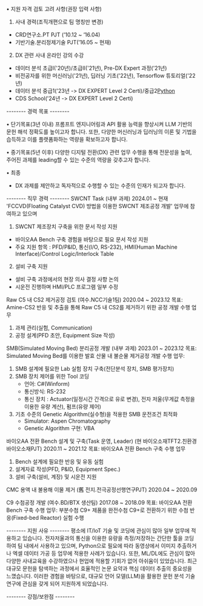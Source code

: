 • 지원 자격 검토 고려 사항(권장 입력 사항)
1. 사내 경력(조직개편으로 팀 명칭만 변경)
 - CRD연구소.PT PJT (’10.12 ~ ’16.04)
 - 기반기술.분리정제기술 PJT(’16.05 ~ 현재)
2. DX 관련 사내 온라인 강의 수강
 - 데이터 분석 초급I('20년)/초급II('21년), Pre-DX Expert 과정('21년)
 - 비전공자를 위한 머신러닝('21년), 딥러닝 기초('22년), Tensorflow 튜토리얼('22년)
 - 데이터 분석 중급1('23년 -> DX EXPERT Level 2 Certi)/중급2[Python]('24년)
 - CDS School('24년 -> DX EXPERT Level 2 Certi)

-------- 경력 목표 --------

•  단기목표(3년 이내)
프롬프트 엔지니어링과 API 활용 능력을 향상시켜 LLM 기반의 문헌 해석 정확도를 높이고자 합니다. 또한, 다양한 머신러닝과 딥러닝의 이론 및 기법을 습득하고 이를 플랫폼화하는 역량을 확보하고자 합니다.

• 중기목표(5년 이후)
다양한 디지털 전환(DX) 관련 업무 수행을 통해 전문성을 높여, 주어진 과제를 leading할 수 있는 수준의 역량을 갖추고자 합니다.

• 최종
- DX 과제를 제안하고 독자적으로 수행할 수 있는 수준의 인재가 되고자 합니다.

-------- 직무 경력 --------
SWCNT Task
(내부 과제)
2024.01 ~ 현재
'FCCVD(Floating Catalyst CVD) 방법을 이용한 SWCNT 제조공정 개발' 업무에 참여하고 있으며 
1. SWCNT 제조장치 구축을 위한 문서 작성 지원
  - 바이오AA Bench 구축 경험을 바탕으로 필요 문서 작성 지원
  - 주요 지원 항목 : PFD/P&ID, 통신(I/O, RS-232), HMI(Human Machine Interface)/Control Logic/Interlock Table
2. 설비 구축 지원
  - 설비 구축 과정에서의 현장 의사 결정 사항 논의
  - 시운전 진행하며 HMI/PLC 프로그램 일부 수정


Raw C5 내 CS2 제거공정 검토
(여수.NCC기술1팀)
2020.04 ~ 2023.12
목표: Amine-CS2 반응 및 추출을 통해 Raw C5 내 CS2를 제거하기 위한 공정 개발
수행 업무 
1. 과제 관리(실험, Communication)
2. 공정 설계(PFD 초안, Equipment Size 작성)


SMB(Simulated Moving Bed) 분리공정 개발
(내부 과제)
2023.01 ~ 2023.12
목표: Simulated Moving Bed를 이용한 발효 산물 내 불순물 제거공정 개발
수행 업무: 
1. SMB 설계에 필요한 Lab 실험 장치 구축(전단분석 장치, SMB 평가장치)
2. SMB 장치 제어를 위한 Tool 코딩
   - 언어: C#(Winform)
   - 통신방식: RS-232
   - 통신 장치 : Actuator(일정시간 간격으로 유로 변경), 전자 저울(무게값 측정을 이용한 유량 계산), 펌프(유량 제어)
3. 기초 수준의 Genetic Algorithm(실수형)을 적용한 SMB 운전조건 최적화
   - Simulator: Aspen Chromatography
   - Genetic Algorithm 구현: VBA


바이오AA 전환 Bench 설계 및 구축(Task 운영, Leader)
(현 바이오소재TFT2.친환경바이오소재PJT) 
2020.11 ~ 2021.12
목표: 바이오AA 전환 Bench 구축
수행 업무
1. Bench 설계에 필요한 반응 및 유동 실험
2. 설계자료 작성(PFD, P&ID, Equipment Spec.)
3. 설비 구축(설비, 계장) 및 시운전 지원

CMC 용액 내 불용해 이물 제거
(舊 전지.전극공정선행연구PJT)
2020.04 ~ 2020.09


C9 수첨공정 개발
(여수.BD/BTX 생산팀)
2017.08 ~ 2018.09
목표: 바이오AA 전환 Bench 구축
수행 업무: 부분수첨 C9+ 제품을 완전수첨 C9+로 전환하기 위한 수첨 반응(Fixed-bed Reactor) 실험 수행


-------- 지원 사유 --------
평소에 IT/IoT 기술 및 코딩에 관심이 많아 일부 업무에 적용하고 있습니다. 전자저울과의 통신을 이용한 유량을 측정/저장하는 간단한 툴을 코딩하여 팀 내에서 사용하고 있으며, Python으로 필요에 따라 동영상에서 이미지 추출하거나 엑셀 데이터 가공 등 업무에 적용한 사례가 있습니다. 또한, ML/DL에도 관심이 많아 다양한 사내교육을 수강하였으나 현업에 적용할 기회가 없어 아쉬움이 있었습니다. 최근 대규모 문헌을 탐색하는 과정에서 효율적인 논문 요약과 핵심 데이터 추출의 중요성을 느꼈습니다. 이러한 경험을 바탕으로, 대규모 언어 모델(LLM)을 활용한 문헌 분석 기술 연구에 관심을 갖게 되어 지원하게 되었습니다.


-------- 강점/보완점 --------


